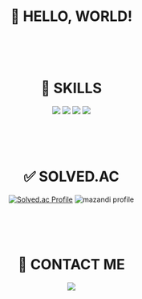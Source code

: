 # <div align="center"> 👋 HELLO, WORLD! </div>
<div align="center">

<br/><br/><br/>

# <div align="center"> 🏹 SKILLS </div>
<div align="center">
<img src="https://img.shields.io/badge/C++-00599C?style=for-the-badge&logo=Cplusplus&logoColor=white"> <img src="https://img.shields.io/badge/Java-FF160B?style=for-the-badge&logo=OpenJDK&logoColor=white"> <img src="https://img.shields.io/badge/Spring-6DB33F?style=for-the-badge&logo=Spring&logoColor=white"> <img src="https://img.shields.io/badge/MySQL-4479A1?style=for-the-badge&logo=MySQL&logoColor=white">

<br/><br/><br/>
  
# <div align="center"> ✅ SOLVED.AC </div>

[![Solved.ac Profile](http://mazassumnida.wtf/api/generate_badge?boj=sungwon326)](https://solved.ac/sungwon326)
![mazandi profile](http://mazandi.herokuapp.com/api?handle=sungwon326&theme=dark)

<br/><br/><br/>

# <div align="center"> 💬 CONTACT ME </div>
<a href="https://meteorfish.blog"><img src="https://img.shields.io/badge/TISTORY-FF7F00?style=flat-square&logo=tistory&logoColor=white"/></a>

